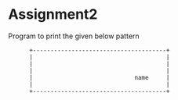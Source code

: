 # Assignment2

Program to print the given below pattern

          +--------------------------------------+
          |                                      |
          |                                      |
          |                                      |
          |                             name     |
          |                                      |
          +--------------------------------------+
